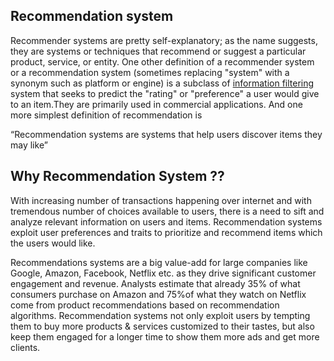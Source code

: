 ## Recommendation system
Recommender systems are pretty self-explanatory; as the name suggests, they are systems or techniques that recommend or suggest a particular product, service, or entity.
One other definition of a recommender system or a recommendation system (sometimes replacing "system" with a synonym such as platform or engine) is a subclass of [information filtering](https://en.wikipedia.org/wiki/Information_filtering_system) system that seeks to predict the "rating" or "preference" a user would give to an item.They are primarily used in commercial applications.
And one more simplest definition of recommendation is 

“Recommendation systems are systems that help users discover items they may like”


## Why Recommendation System ??
With increasing number of transactions happening over internet and with tremendous number of choices available to users, there is a need to sift and analyze relevant information on users and items. Recommendation systems exploit user preferences and traits to prioritize and recommend items which the users would like.

Recommendations systems are a big value-add for large companies like Google, Amazon, Facebook, Netflix etc. as they drive significant customer engagement and revenue. Analysts estimate that already 35% of what consumers purchase on Amazon and 75%of what they watch on Netflix come from product recommendations based on recommendation algorithms. Recommendation systems not only exploit users by tempting them to buy more products & services customized to their tastes, but also keep them engaged for a longer time to show them more ads and get more clients.
